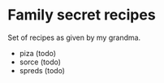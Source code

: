 # Family secret recipes

Set of recipes as given by my grandma.

 - piza (todo)
 - sorce (todo)
 - spreds (todo)
 